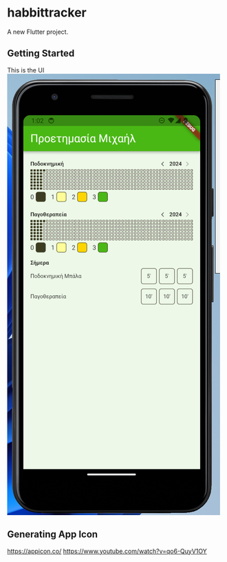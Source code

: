 # habbittracker

A new Flutter project.

## Getting Started
This is the UI 
![Home Page](images/Home.png)

## Generating App Icon
https://appicon.co/
https://www.youtube.com/watch?v=qo6-QuyV1OY
